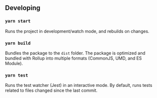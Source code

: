 ## Developing

### `yarn start`

Runs the project in development/watch mode, and rebuilds on changes.

### `yarn build`

Bundles the package to the `dist` folder. The package is optimized and bundled with Rollup into multiple formats (CommonJS, UMD, and ES Module).

### `yarn test`

Runs the test watcher (Jest) in an interactive mode. By default, runs tests related to files changed since the last commit.
